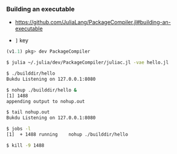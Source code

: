 ### Building an executable

  * https://github.com/JuliaLang/PackageCompiler.jl#building-an-executable

  * `]` key
```julia
(v1.1) pkg> dev PackageCompiler
```

```sh
$ julia ~/.julia/dev/PackageCompiler/juliac.jl -vae hello.jl

$ ./builddir/hello
Bukdu Listening on 127.0.0.1:8080
```

```sh
$ nohup ./builddir/hello &
[1] 1488
appending output to nohup.out

$ tail nohup.out
Bukdu Listening on 127.0.0.1:8080

$ jobs -l
[1]  + 1488 running    nohup ./builddir/hello

$ kill -9 1488
```
